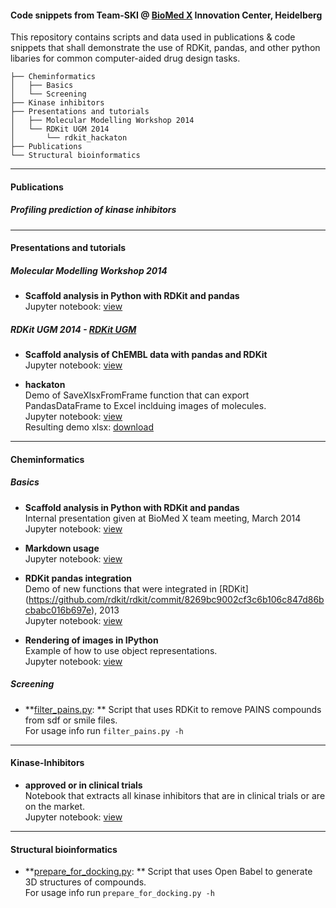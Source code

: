 #### Code snippets from Team-SKI @ [BioMed X](http://bio.mx/) Innovation Center, Heidelberg 
This repository contains scripts and data used in publications & code snippets that shall demonstrate the use of RDKit, pandas, and other python libaries for common computer-aided drug design tasks.  

```
├── Cheminformatics
│   ├── Basics
│   └── Screening
├── Kinase inhibitors
├── Presentations and tutorials
│   ├── Molecular Modelling Workshop 2014
│   └── RDKit UGM 2014
│       └── rdkit_hackaton
├── Publications
└── Structural bioinformatics

```

---
#### Publications
##### *Profiling prediction of kinase inhibitors*
 
---
#### Presentations and tutorials
##### *Molecular Modelling Workshop 2014*
  * **Scaffold analysis in Python with RDKit and pandas**  
Jupyter notebook: [view](https://github.com/Team-SKI/snippets/blob/master/Presentations%20and%20tutorials/Molecular%20Modelling%20Workshop%202014/Scaffold%20analysis%20in%20Python%20with%20RDKit%20and%20pandas%20-%20MMWS%20Erlangen%202014.ipynb)

##### *RDKit UGM 2014* - [RDKit UGM](https://github.com/rdkit/UGM_2014)
  * **Scaffold analysis of ChEMBL data with pandas and RDKit**  
Jupyter notebook: [view](https://github.com/Team-SKI/snippets/blob/master/Presentations%20and%20tutorials/RDKit%20UGM%202014/Scaffold%20analysis%20of%20ChEMBL%20data%20with%20pandas%20and%20RDKit%20-%20RDKit%20UGM2014.ipynb)

  * **hackaton**  
Demo of SaveXlsxFromFrame function that can export PandasDataFrame to Excel inclduing images of molecules.  
Jupyter notebook: [view](https://github.com/Team-SKI/snippets/blob/master/Presentations%20and%20tutorials/RDKit%20UGM%202014/rdkit_hackaton/XLSX%20export.ipynb)  
Resulting demo xlsx: [download](https://github.com/Team-SKI/snippets/blob/master/IPython/rdkit_hackaton/demo.xlsx)

---
#### Cheminformatics
##### *Basics*
  * **Scaffold analysis in Python with RDKit and pandas**  
Internal presentation given at BioMed X team meeting, March 2014  
Jupyter notebook: [view](https://github.com/Team-SKI/snippets/blob/master/Cheminformatics/Basics/Scaffold%20analysis%20%26%20Schnellkurs%20in%20chemoinformatics.ipynb)

  * **Markdown usage**  
Jupyter notebook: [view](https://github.com/Team-SKI/snippets/blob/master/Cheminformatics/Basics/Markdown%20demo.ipynb)
 
  * **RDKit pandas integration**  
Demo of new functions that were integrated in [RDKit] (https://github.com/rdkit/rdkit/commit/8269bc9002cf3c6b106c847d86bcbabc016b697e), 2013   
Jupyter notebook: [view](https://github.com/Team-SKI/snippets/blob/master/Cheminformatics/Basics/RDKit%26pandas%20demo%20of%20new%20functions.ipynb)

  * **Rendering of images in IPython**  
Example of how to use object representations.  
Jupyter notebook: [view](https://github.com/Team-SKI/snippets/blob/master/Cheminformatics/Basics/Custom%20objects%20and%20their%20rendering%20in%20IPython.ipynb)

##### *Screening*
  * **[filter_pains.py](https://github.com/Team-SKI/snippets/blob/master/Cheminformatics/Screening/filter_pains.py): **
Script that uses RDKit to remove PAINS compounds from sdf or smile files.  
For usage info run `filter_pains.py -h`

---
#### Kinase-Inhibitors
  * **approved or in clinical trials**  
Notebook that extracts all kinase inhibitors that are in clinical trials or are on the market.  
Jupyter notebook: [view](https://github.com/Team-SKI/snippets/blob/master/Kinase%20inhibitors/Kinase%20inhibitors%20-%20approved%20or%20in%20clinical%20trials.ipynb)

---
#### Structural bioinformatics
  * **[prepare_for_docking.py](https://github.com/Team-SKI/snippets/blob/master/Structural%20bioinformatics/prepare_for_docking.py): **
Script that uses Open Babel to generate 3D structures of compounds.    
For usage info run `prepare_for_docking.py -h`
